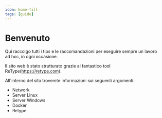 ```yaml
---
icon: home-fill
tags: [guide]
---
```

# Benvenuto

Qui raccolgo tutti i tips e le raccomandazioni per eseguire sempre un lavoro ad hoc, in ogni occasione.

Il sito web è stato strutturato grazie al fantastico tool ReType(https://retype.com).

All'interno del sito troverete informazioni sui seguenti argomenti:

- Network
- Server Linux
- Server Windows
- Docker
- Retype